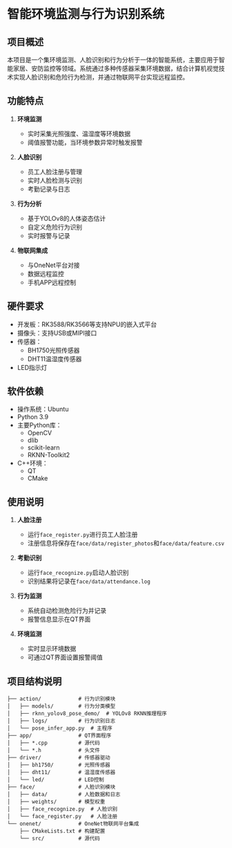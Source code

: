 # 智能环境监测与行为识别系统

## 项目概述
本项目是一个集环境监测、人脸识别和行为分析于一体的智能系统，主要应用于智能家居、安防监控等领域。系统通过多种传感器采集环境数据，结合计算机视觉技术实现人脸识别和危险行为检测，并通过物联网平台实现远程监控。

## 功能特点
1. **环境监测**
   - 实时采集光照强度、温湿度等环境数据
   - 阈值报警功能，当环境参数异常时触发报警

2. **人脸识别**
   - 员工人脸注册与管理
   - 实时人脸检测与识别
   - 考勤记录与日志

3. **行为分析**
   - 基于YOLOv8的人体姿态估计
   - 自定义危险行为识别
   - 实时报警与记录

4. **物联网集成**
   - 与OneNet平台对接
   - 数据远程监控
   - 手机APP远程控制

## 硬件要求
- 开发板：RK3588/RK3566等支持NPU的嵌入式平台
- 摄像头：支持USB或MIPI接口
- 传感器：
  - BH1750光照传感器
  - DHT11温湿度传感器
- LED指示灯

## 软件依赖
- 操作系统：Ubuntu
- Python 3.9
- 主要Python库：
  - OpenCV
  - dlib
  - scikit-learn
  - RKNN-Toolkit2
- C++环境：
  - QT
  - CMake

## 使用说明
1. **人脸注册**
   - 运行`face_register.py`进行员工人脸注册
   - 注册信息将保存在`face/data/register_photos`和`face/data/feature.csv`

2. **考勤识别**
   - 运行`face_recognize.py`启动人脸识别
   - 识别结果将记录在`face/data/attendance.log`

3. **行为监测**
   - 系统自动检测危险行为并记录
   - 报警信息显示在QT界面

4. **环境监测**
   - 实时显示环境数据
   - 可通过QT界面设置报警阈值

## 项目结构说明
```
├── action/            # 行为识别模块
│   ├── models/        # 行为分类模型
│   ├── rknn_yolov8_pose_demo/  # YOLOv8 RKNN推理程序
│   ├── logs/          # 行为识别日志
│   └── pose_infer_app.py  # 主程序
├── app/               # QT界面程序
│   ├── *.cpp          # 源代码
│   └── *.h            # 头文件
├── driver/            # 传感器驱动
│   ├── bh1750/        # 光照传感器
│   ├── dht11/         # 温湿度传感器
│   └── led/           # LED控制
├── face/              # 人脸识别模块
│   ├── data/          # 人脸数据和日志
│   ├── weights/       # 模型权重
│   ├── face_recognize.py  # 人脸识别
│   └── face_register.py   # 人脸注册
└── onenet/            # OneNet物联网平台集成
    ├── CMakeLists.txt # 构建配置
    └── src/           # 源代码
```
